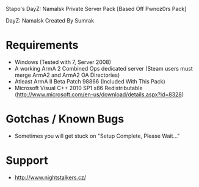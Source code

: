 Stapo's DayZ: Namalsk Private Server Pack [Based Off Pwnoz0rs Pack]

DayZ: Namalsk Created By Sumrak

Requirements
=============

 - Windows (Tested with 7, Server 2008)
 - A working ArmA 2 Combined Ops dedicated server (Steam users must merge ArmA2 and ArmA2 OA Directories)
 - Atleast ArmA II Beta Patch 98866 (Included With This Pack)
 - Microsoft Visual C++ 2010 SP1 x86 Redistributable (http://www.microsoft.com/en-us/download/details.aspx?id=8328)

Gotchas / Known Bugs
==========

 - Sometimes you will get stuck on "Setup Complete, Please Wait..."

Support
=======

 - http://www.nightstalkers.cz/
